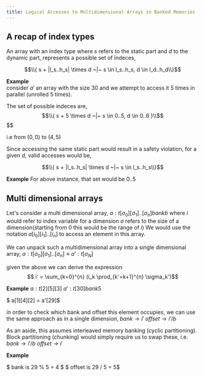 ```yaml
---
title: Logical Accesses to Multidimensional Arrays in Banked Memories
---
```

A recap of index types
----------------------

An array with an index type where $s$ refers to the static part and $d$ to the dynamic part, represents a possible set of indeces,

$$\\{ s + |l_s..h_s| \times d ~|~ s \in l_s..h_s, d \in l_d..h_d\\}$$

**Example**  
consider $a'$ an array with the size 30 and we attempt to access it 5 times in parallel (unrolled 5 times). 

The set of possible indeces are,
$$\\{ s + 5 \times d ~|~ s \in 0..5, d \in 0..6 }\\$$ $$

i.e from $(0,0)$ to $(4,5)$

Since accessing the same static part would result in a safety violation, for a given $d$, valid accesses would be,

$$\\{ s + |l_s..h_s| \times d ~|~ s \in l_s..h_s\\}$$

**Example**
For above instance, that set would be $0..5$

Multi dimensional arrays
------------------------

Let's consider a multi dimensional array,
$a:t[\sigma_0][\sigma_1]..[\sigma_n] bank b$
where $i$ would refer to index variable for a dimension
$\sigma$ refers to the size of a dimension(starting from $0$ this would be the range of $i$)
We would use the notation $a[i_0][i_1]..[i_n]$ to access an element in this array.

We can unpack such a multidimensional array into a single dimensional array,
$a:t[\sigma_0][\sigma_1]..[\sigma_n] \equiv a':t[\sigma_N]$

given the above we can derive the expression
$$ i' = \sum_{k=0}^{n} (i_k \prod_{k'=k+1}^{n} \sigma_k')$$

**Example** 
$a:t[2][5][3]$
$a':t[30] bank 5$

$ a[1][4][2] = a'[29]$

in order to check which bank and offset this element occupies, we can use the same approach as in a single dimension,
$bank \rightarrow i'%b$
$offset \rightarrow i'/b$

As an aside, this assumes interleaved memory banking (cyclic partitioning). Block partitioning (chunking) would simply require us to swap these,
i.e.
$bank \rightarrow i'/b$
$offset \rightarrow i'%b$

**Example**

$ bank is 29 % 5 = 4 $
$ offset is 29 / 5 = 5$


